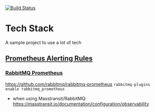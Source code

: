 [![Build Status](https://github.com/Fortunoxx/TechStack/actions/workflows/dotnet.yml/badge.svg)](https://github.com/Fortunoxx/TechStack/actions)

# Tech Stack

A sample project to use a lot of tech

## [Prometheus Alerting Rules](https://samber.github.io/awesome-prometheus-alerts/)

### [RabbitMQ Prometheus](https://rabbitmq.com/prometheus.html)
https://github.com/rabbitmq/rabbitmq-prometheus
`rabbitmq-plugins enable rabbitmq_prometheus`

- when using Masstransit/RabbitMQ: https://masstransit.io/documentation/configuration/observability